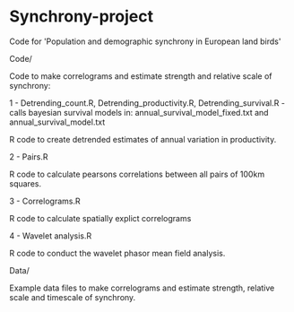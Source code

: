 # Synchrony-project

Code for 'Population and demographic synchrony in European land birds'

Code/

Code to make correlograms and estimate strength and relative scale of synchrony:

1 - Detrending_count.R, Detrending_productivity.R, Detrending_survival.R - calls bayesian survival models in: annual_survival_model_fixed.txt and annual_survival_model.txt

R code to create detrended estimates of annual variation in productivity.

2 - Pairs.R

R code to calculate pearsons correlations between all pairs of 100km squares.

3 - Correlograms.R

R code to calculate spatially explict correlograms

4 - Wavelet analysis.R 

R code to conduct the wavelet phasor mean field analysis. 

Data/

Example data files to make correlograms and estimate strength, relative scale and timescale of synchrony.





